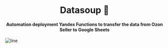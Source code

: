 
<h1 align="center">Datasoup 🍜 </h1>
<h4 align="center">
Automation deployment Yandex Functions to transfer the data from Ozon Seller to Google Sheets</h4>

![line](https://capsule-render.vercel.app/api?type=rect&color=gradient&height=1)
